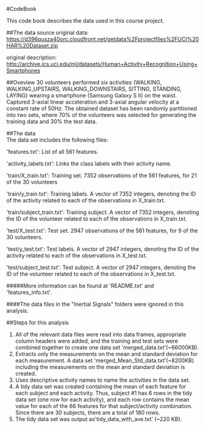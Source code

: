 #CodeBook

This code book describes the data used in this course project.

##The data source
original data:
https://d396qusza40orc.cloudfront.net/getdata%2Fprojectfiles%2FUCI%20HAR%20Dataset.zip

original description:
http://archive.ics.uci.edu/ml/datasets/Human+Activity+Recognition+Using+Smartphones 
 
##Oveview
30 volunteers performed six activities (WALKING, WALKING_UPSTAIRS, WALKING_DOWNSTAIRS, SITTING, STANDING, LAYING) wearing a smartphone (Samsung Galaxy S II) on the waist. Captured 3-axial linear acceleration and 3-axial angular velocity at a constant rate of 50Hz. The obtained dataset has been randomly partitioned into two sets, where 70% of the volunteers was selected for generating the training data and 30% the test data.

##The data  
The data set includes the following files:

'features.txt': List of all 561 features.

'activity_labels.txt': Links the class labels with their activity name.

'train/X_train.txt': Training set. 7352 observations of the 561 features, for 21 of the 30 volunteers

'train/y_train.txt': Training labels. A vector of 7352 integers, denoting the ID of the activity related to each of the observations in X_train.txt.

'train/subject_train.txt': Training subject.  A vector of 7352 integers, denoting the ID of the volunteer related to each of the observations in X_train.txt.

'test/X_test.txt': Test set. 2947 observations of the 561 features, for 9 of the 30 volunteers.

'test/y_test.txt': Test labels. A vector of 2947 integers, denoting the ID of the activity related to each of the observations in X_test.txt.

'test/subject_test.txt': Test subject. A vector of 2947 integers, denoting the ID of the volunteer related to each of the observations in X_test.txt.

#####More information can be found at 'README.txt' and 'features_info.txt'.


####The data files in the "Inertial Signals" folders were ignored in this analysis.

##Steps for this analysis

1. All of the relevant data files were read into data frames, appropriate column headers were added, and the training and test sets were combined together to create one data set 'merged_data.txt'(~66000KB). 
2. Extracts only the measurements on the mean and standard deviation for each measurement. A data set 'merged_Mean_Std_data.txt'(~8200KB) including the  measurements on the mean and standard deviation is created. 
3. Uses descriptive activity names to name the activities in the data set.
4. A tidy data set was created containing the mean of each feature for each subject and each activity. Thus, subject #1 has 6 rows in the tidy data set (one row for each activity), and each row contains the mean value for each of the 66 features for that subject/activity combination. Since there are 30 subjects, there are a total of 180 rows.
5. The tidy data set was output as'tidy_data_with_ave.txt' (~220 KB).
